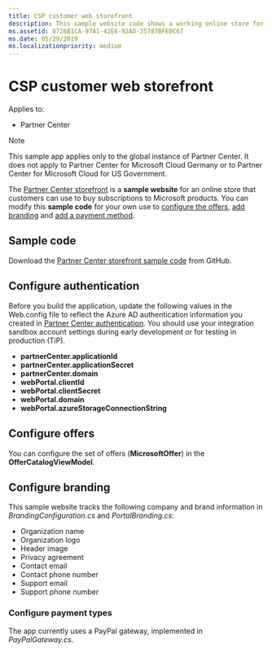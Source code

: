 ```yaml
---
title: CSP customer web storefront
description: This sample website code shows a working online store for customers to buy subscriptions to Microsoft products.
ms.assetid: 0726B1CA-97A1-42E6-92AD-25787BFE0C67
ms.date: 05/29/2019
ms.localizationpriority: medium
---
```


# CSP customer web storefront

Applies to:

- Partner Center

> [!NOTE]
> This sample app applies only to the global instance of Partner Center. It does not apply to Partner Center for Microsoft Cloud Germany or to Partner Center for Microsoft Cloud for US Government.

The [Partner Center storefront](https://github.com/Microsoft/Partner-Center-Storefront) is a **sample website** for an online store that customers can use to buy subscriptions to Microsoft products. You can modify this **sample code** for your own use to [configure the offers](#configure-offers), [add branding](#configure-branding) and [add a payment method](#configure-payment-types).

## Sample code

Download the [Partner Center storefront sample code](https://github.com/Microsoft/Partner-Center-Storefront) from GitHub.

## Configure authentication

Before you build the application, update the following values in the Web.config file to reflect the Azure AD authentication information you created in [Partner Center authentication](partner-center-authentication.md). You should use your integration sandbox account settings during early development or for testing in production (TiP).

- **partnerCenter.applicationId**
- **partnerCenter.applicationSecret**
- **partnerCenter.domain**
- **webPortal.clientId**
- **webPortal.clientSecret**
- **webPortal.domain**
- **webPortal.azureStorageConnectionString**

## Configure offers

You can configure the set of offers (**MicrosoftOffer**) in the **OfferCatalogViewModel**.

## Configure branding

This sample website tracks the following company and brand information in *BrandingConfiguration.cs* and *PortalBranding.cs*:

- Organization name
- Organization logo
- Header image
- Privacy agreement
- Contact email
- Contact phone number
- Support email
- Support phone number

### Configure payment types

The app currently uses a PayPal gateway, implemented in *PayPalGateway.cs*.